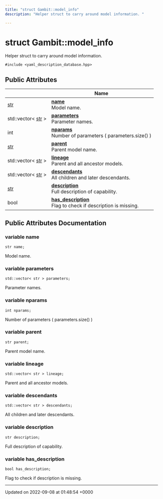 ```yaml
---
title: "struct Gambit::model_info"
description: "Helper struct to carry around model information. "

---
```


# struct Gambit::model_info



Helper struct to carry around model information. 


`#include <yaml_description_database.hpp>`

## Public Attributes

|                | Name           |
| -------------- | -------------- |
| [str](/documentation/code/namespaces/namespacegambit/#typedef-gambit-str) | **[name](/documentation/code/classes/structgambit_1_1model__info/#variable-gambitmodel-info-name)** <br>Model name.  |
| std::vector< [str](/documentation/code/namespaces/namespacegambit/#typedef-gambit-str) > | **[parameters](/documentation/code/classes/structgambit_1_1model__info/#variable-gambitmodel-info-parameters)** <br>Parameter names.  |
| int | **[nparams](/documentation/code/classes/structgambit_1_1model__info/#variable-gambitmodel-info-nparams)** <br>Number of parameters ( parameters.size() )  |
| [str](/documentation/code/namespaces/namespacegambit/#typedef-gambit-str) | **[parent](/documentation/code/classes/structgambit_1_1model__info/#variable-gambitmodel-info-parent)** <br>Parent model name.  |
| std::vector< [str](/documentation/code/namespaces/namespacegambit/#typedef-gambit-str) > | **[lineage](/documentation/code/classes/structgambit_1_1model__info/#variable-gambitmodel-info-lineage)** <br>Parent and all ancestor models.  |
| std::vector< [str](/documentation/code/namespaces/namespacegambit/#typedef-gambit-str) > | **[descendants](/documentation/code/classes/structgambit_1_1model__info/#variable-gambitmodel-info-descendants)** <br>All children and later descendants.  |
| [str](/documentation/code/namespaces/namespacegambit/#typedef-gambit-str) | **[description](/documentation/code/classes/structgambit_1_1model__info/#variable-gambitmodel-info-description)** <br>Full description of capability.  |
| bool | **[has_description](/documentation/code/classes/structgambit_1_1model__info/#variable-gambitmodel-info-has-description)** <br>Flag to check if description is missing.  |

## Public Attributes Documentation

### variable name

```
str name;
```

Model name. 

### variable parameters

```
std::vector< str > parameters;
```

Parameter names. 

### variable nparams

```
int nparams;
```

Number of parameters ( parameters.size() ) 

### variable parent

```
str parent;
```

Parent model name. 

### variable lineage

```
std::vector< str > lineage;
```

Parent and all ancestor models. 

### variable descendants

```
std::vector< str > descendants;
```

All children and later descendants. 

### variable description

```
str description;
```

Full description of capability. 

### variable has_description

```
bool has_description;
```

Flag to check if description is missing. 

-------------------------------

Updated on 2022-09-08 at 01:48:54 +0000